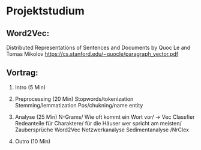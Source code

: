 # Projektstudium


## Word2Vec:
Distributed Representations of Sentences and Documents by Quoc Le and Tomas Mikolov
https://cs.stanford.edu/~quocle/paragraph_vector.pdf


## Vortrag:

1. Intro (5 Min)

2. Preprocessing (20 Min)
Stopwords/tokenization
Stemming/lemmatization
Pos/chukning/name entity

3. Analyse (25 Min)
N-Grams/ Wie oft kommt ein Wort vor/ -> Vec Classfier
Redeanteile für Charaktere/ für die Häuser wer spricht am meisten/ Zaubersprüche
Word2Vec
Netzwerkanalyse
Sedimentanalyse /NrClex

4. Outro (10 Min)



